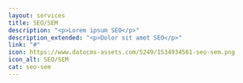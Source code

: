 ```yaml
---
layout: services
title: SEO/SEM
description: "<p>Lorem ipsum SEO</p>"
description_extended: "<p>Dolor sit amet SEO</p>"
link: "#"
icon: https://www.datocms-assets.com/5249/1534934561-seo-sem.png
icon_alt: SEO/SEM
cat: seo-sem
---
```


